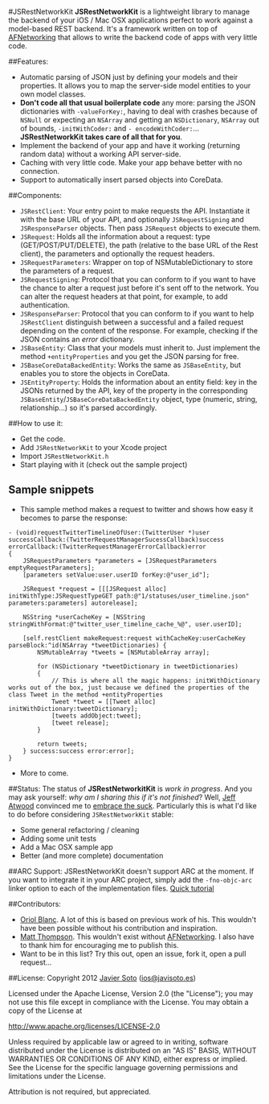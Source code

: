 #JSRestNetworkKit
**JSRestNetworkKit** is a lightweight library to manage the backend of your iOS / Mac OSX applications perfect to work against a model-based REST backend.
It's a framework written on top of [AFNetworking](https://github.com/AFNetworking/AFNetworking) that allows to write the backend code of apps with very little code.

##Features:
- Automatic parsing of JSON just by defining your models and their properties. It allows you to map the server-side model entities to your own model classes.
- **Don't code all that usual boilerplate code** any more: parsing the JSON dictionaries with ```-valueForKey:```, having to deal with crashes because of ```NSNull``` or expecting an ```NSArray``` and getting an ```NSDictionary```, ```NSArray``` out of bounds, ```-initWithCoder:``` and ```- encodeWithCoder:```... **JSRestNetworkKit takes care of all that for you**.
- Implement the backend of your app and have it working (returning random data) without a working API server-side.
- Caching with very little code. Make your app behave better with no connection.
- Support to automatically insert parsed objects into CoreData.

##Components:
- ```JSRestClient```: Your entry point to make requests the API. Instantiate it with the base URL of your API, and optionally ```JSRequestSigning``` and ```JSResponseParser``` objects. Then pass ```JSRequest``` objects to execute them.
- ```JSRequest```: Holds all the information about a request: type (GET/POST/PUT/DELETE), the path (relative to the base URL of the Rest client), the parameters and optionally the request headers.
- ```JSRequestParameters```: Wrapper on top of NSMutableDictionary to store the parameters of a request.
- ```JSRequestSigning```: Protocol that you can conform to if you want to have the chance to alter a request just before it's sent off to the network. You can alter the request headers at that point, for example, to add authentication.
- ```JSResponseParser```: Protocol that you can conform to if you want to help ```JSRestClient``` distinguish between a successful and a failed request depending on the content of the response. For example, checking if the JSON contains an *error* dictionary.
- ```JSBaseEntity```: Class that your models must inherit to. Just implement the method ```+entityProperties``` and you get the JSON parsing for free.
- ```JSBaseCoreDataBackedEntity```: Works the same as ```JSBaseEntity```, but enables you to store the objects in CoreData.
- ```JSEntityProperty```: Holds the information about an entity field: key in the JSONs returned by the API, key of the property in the corresponding ```JSBaseEntity```/```JSBaseCoreDataBackedEntity``` object, type (numeric, string, relationship...) so it's parsed accordingly.

##How to use it:
- Get the code.
- Add ```JSRestNetworkKit``` to your Xcode project
- Import ```JSRestNetworkKit.h```
- Start playing with it (check out the sample project)

## Sample snippets

- This sample method makes a request to twitter and shows how easy it becomes to parse the response:

```objc
- (void)requestTwitterTimelineOfUser:(TwitterUser *)user successCallback:(TwitterRequestManagerSucessCallback)success errorCallback:(TwitterRequestManagerErrorCallback)error
{
    JSRequestParameters *parameters = [JSRequestParameters emptyRequestParameters];
    [parameters setValue:user.userID forKey:@"user_id"];
    
    JSRequest *request = [[[JSRequest alloc] initWithType:JSRequestTypeGET path:@"1/statuses/user_timeline.json" parameters:parameters] autorelease];
    
    NSString *userCacheKey = [NSString stringWithFormat:@"twitter_user_timeline_cache_%@", user.userID];
    
    [self.restClient makeRequest:request withCacheKey:userCacheKey parseBlock:^id(NSArray *tweetDictionaries) {        
		NSMutableArray *tweets = [NSMutableArray array];
        
	    for (NSDictionary *tweetDictionary in tweetDictionaries)
	    {
	        // This is where all the magic happens: initWithDictionary works out of the box, just because we defined the properties of the class Tweet in the method +entityProperties
	        Tweet *tweet = [[Tweet alloc] initWithDictionary:tweetDictionary];
	        [tweets addObject:tweet];
	        [tweet release];
	    }
	    
	    return tweets;
    } success:success error:error];
}
```
- More to come.

##Status:
The status of **JSRestNetworkitKit** is *work in progress*. And you may ask yourself: *why am I sharing this if it's not finished*? Well, [Jeff Atwood](http://www.codinghorror.com/blog/) convinced me to [embrace the suck](http://www.codinghorror.com/blog/2012/05/how-to-stop-sucking-and-be-awesome-instead.html).
Particularly this is what I'd like to do before considering ```JSRestNetworkKit``` stable:
- Some general refactoring / cleaning
- Adding some unit tests
- Add a Mac OSX sample app
- Better (and more complete) documentation

##ARC Support:
JSRestNetworkKit doesn't support ARC at the moment. If you want to integrate it in your ARC project, simply add the ```-fno-objc-arc``` linker option to each of the implementation files. [Quick tutorial](http://maniacdev.com/2012/01/easily-get-non-arc-enabled-open-source-libraries-working-in-arc-enabled-projects/)

##Contributors:
- [Oriol Blanc](https://github.com/oriolblanc). A lot of this is based on previous work of his. This wouldn't have been possible without his contribution and inspiration.
- [Matt Thompson](https://github.com/mattt). This wouldn't exist without [AFNetworking](https://github.com/AFNetworking/AFNetworking). I also have to thank him for encouraging me to publish this.
- Want to be in this list? Try this out, open an issue, fork it, open a pull request...

##License:
Copyright 2012 [Javier Soto](http://twitter.com/javisoto) (ios@javisoto.es)

Licensed under the Apache License, Version 2.0 (the "License");
you may not use this file except in compliance with the License.
You may obtain a copy of the License at

http://www.apache.org/licenses/LICENSE-2.0

Unless required by applicable law or agreed to in writing, software
distributed under the License is distributed on an "AS IS" BASIS,
WITHOUT WARRANTIES OR CONDITIONS OF ANY KIND, either express or implied.
See the License for the specific language governing permissions and
 limitations under the License. 

Attribution is not required, but appreciated.
